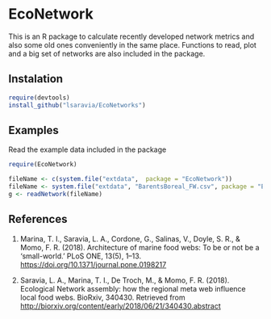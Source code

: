 # EcoNetwork 

This is an R package to calculate recently developed network metrics and also some old ones conveniently in the same place. Functions to read, plot and a big set of networks are also included in the package. 

## Instalation 

```R
require(devtools)
install_github("lsaravia/EcoNetworks")
```

## Examples

Read the example data included in the package

```R
require(EcoNetwork)

fileName <- c(system.file("extdata",  package = "EcoNetwork"))
fileName <- system.file("extdata", "BarentsBoreal_FW.csv", package = "EcoNetwork")
g <- readNetwork(fileName)


```



## References

1. Marina, T. I., Saravia, L. A., Cordone, G., Salinas, V., Doyle, S. R., & Momo, F. R. (2018). Architecture of marine food webs: To be or not be a ‘small-world.’ PLoS ONE, 13(5), 1–13. https://doi.org/10.1371/journal.pone.0198217

2. Saravia, L. A., Marina, T. I., De Troch, M., & Momo, F. R. (2018). Ecological Network assembly: how the regional meta web influence local food webs. BioRxiv, 340430. Retrieved from http://biorxiv.org/content/early/2018/06/21/340430.abstract


